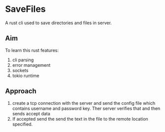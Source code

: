 # SaveFiles
A rust cli used to save directories and files in server.

## Aim

To learn this rust features:
1. cli parsing
2. error management
3. sockets
4. tokio runtime

## Approach

1. create a tcp connection with the server and send the config file which contains username and password key. 
Ther server verifies that and then sends accept data
2. If accepted send the send the text in the file to the remote location specified.
